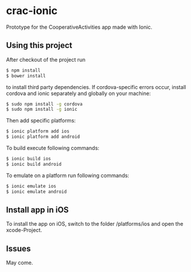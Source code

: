 crac-ionic
=====================

Prototype for the CooperativeActivities app made with Ionic.

## Using this project

After checkout of the project run

```bash
$ npm install
$ bower install
```

to install third party dependencies.
If cordova-specific errors occur, install cordova and ionic separately and globally on your machine:

```bash
$ sudo npm install -g cordova
$ sudo npm install -g ionic
```

Then add specific platforms:

```bash
$ ionic platform add ios
$ ionic platform add android
```

To build execute following commands:

```bash
$ ionic build ios
$ ionic build android
```

To emulate on a platform run following commands:

```bash
$ ionic emulate ios
$ ionic emulate android
```

## Install app in iOS

To install the app on iOS, switch to the folder /platforms/ios and open the xcode-Project.

## Issues
May come.
